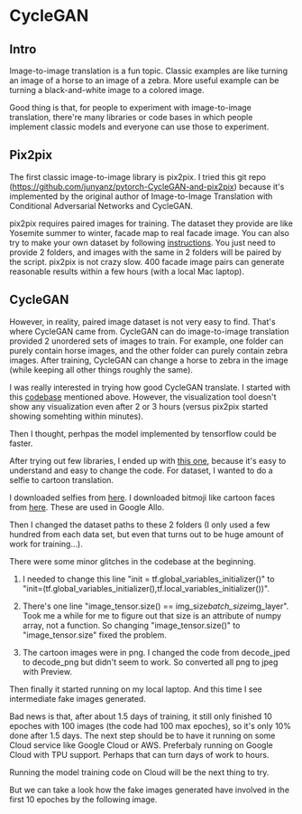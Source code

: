 # CycleGAN

## Intro
Image-to-image translation is a fun topic. Classic examples are like turning an image of a horse to an image of a zebra. More useful example can be turning a black-and-white image to a colored image.

Good thing is that, for people to experiment with image-to-image translation, there're many libraries or code bases in which people implement classic models and everyone can use those to experiment.

## Pix2pix
The first classic image-to-image library is pix2pix. I tried this git repo (https://github.com/junyanz/pytorch-CycleGAN-and-pix2pix) because it's implemented by the original author of Image-to-Image Translation with Conditional Adversarial Networks and CycleGAN.

pix2pix requires paired images for training. The dataset they provide are like Yosemite summer to winter, facade map to real facade image. You can also try to make your own dataset by following [instructions](https://github.com/junyanz/pytorch-CycleGAN-and-pix2pix/blob/master/docs/datasets.md). You just need to provide 2 folders, and images with the same in 2 folders will be paired by the script. pix2pix is not crazy slow. 400 facade image pairs can generate reasonable results within a few hours (with a local Mac laptop).

## CycleGAN
However, in reality, paired image dataset is not very easy to find. That's where CycleGAN came from. CycleGAN can do image-to-image translation provided 2 unordered sets of images to train. For example, one folder can purely contain horse images, and the other folder can purely contain zebra images. After training, CycleGAN can change a horse to zebra in the image (while keeping all other things roughly the same).

I was really interested in trying how good CycleGAN translate. I started with this [codebase](https://github.com/junyanz/pytorch-CycleGAN-and-pix2pix/blob/master/docs/datasets.md) mentioned above. However, the visualization tool doesn't show any visualization even after 2 or 3 hours (versus pix2pix started showing somehting within minutes).

Then I thought, perhpas the model implemented by tensorflow could be faster.

After trying out few libraries, I ended up with [this one](https://github.com/architrathore/CycleGAN), because it's easy to understand and easy to change the code. For dataset, I wanted to do a selfie to cartoon translation.

I downloaded selfies from [here](http://crcv.ucf.edu/data/Selfie/).
I downloaded bitmoji like cartoon faces from [here](https://google.github.io/cartoonset/). These are used in Google Allo.

Then I changed the dataset paths to these 2 folders (I only used a few hundred from each data set, but even that turns out to be huge amount of work for training...).

There were some minor glitches in the codebase at the beginning. 
1. I needed to change this line "init = tf.global_variables_initializer()" to "init=(tf.global_variables_initializer(),tf.local_variables_initializer())".

2. There's one line "image_tensor.size() == img_size*batch_size*img_layer". Took me a while for me to figure out that size is an attribute of numpy array, not a function. So changing "image_tensor.size()" to "image_tensor.size" fixed the problem.

3. The cartoon images were in png. I changed the code from decode_jped to decode_png but didn't seem to work. So converted all png to jpeg with Preview.

Then finally it started running on my local laptop. And this time I see intermediate fake images generated. 

Bad news is that, after about 1.5 days of training, it still only finished 10 epoches with 100 images (the code had 100 max epoches), so it's only 10% done after 1.5 days. The next step should be to have it running on some Cloud service like Google Cloud or AWS. Preferbaly running on Google Cloud with TPU support. Perhaps that can turn days of work to hours.

Running the model training code on Cloud will be the next thing to try.

But we can take a look how the fake images generated have involved in the first 10 epoches by the following image.


